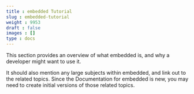 ```yaml
---
title : embedded Tutorial
slug : embedded-tutorial
weight : 9953
draft : false
images : []
type : docs
---
```


This section provides an overview of what embedded is, and why a developer might want to use it.

It should also mention any large subjects within embedded, and link out to the related topics.  Since the Documentation for embedded is new, you may need to create initial versions of those related topics.

